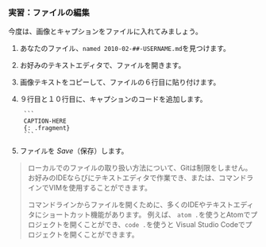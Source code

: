 ### 実習：ファイルの編集

今度は、画像とキャプションをファイルに入れてみましょう。

1. あなたのファイル、`named 2010-02-##-USERNAME.md`を見つけます。
2. お好みのテキストエディタで、ファイルを開きます。
3. 画像テキストをコピーして、ファイルの６行目に貼り付けます。
4. ９行目と１０行目に、キャプションのコードを追加します。
    
        ```
        CAPTION-HERE
        {: .fragment}
        ```
        

5. ファイルを *Save*（保存）します。

> ローカルでのファイルの取り扱い方法について、Gitは制限をしません。 お好みのIDEならびにテキストエディタで作業でき、または、コマンドラインでVIMを使用することができます。
> 
> コマンドラインからファイルを開くために、多くのIDEやテキストエディタにショートカット機能があります。 例えば、 `atom .`を使うとAtomでプロジェクトを開くことができ、`code .`を使うと Visual Studio Codeでプロジェクトを開くことができます。